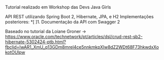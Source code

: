 Tutorial realizado em Workshop das Devs Java Girls

API REST utilizando Spring Boot 2, Hibernate, JPA, e H2
Implementações posteriores:
*[ ]1. Documentação da API com Swagger 2


Baseado no tutorial da Loiane Groner -> https://www.oracle.com/technetwork/pt/articles/dsl/crud-rest-sb2-hibernate-5302424-ptb.html?fbclid=IwAR1_XmU_q13GDm8mrel4ce5nnkmkpXIw8dZ2WDt68F73hkwdxXokotOUlpw
